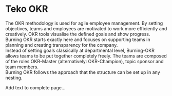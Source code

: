 # Teko OKR

The OKR methodology is used for agile employee management. By setting objectives, teams and employees are motivated to work more efficiently and creatively. OKR tools visualise the defined goals and show progress.  
Burning OKR starts exactly here and focuses on supporting teams in planning and creating transparency for the company.   
Instead of setting goals classically at departmental level, Burning-OKR allows teams to be put together completely freely. The teams are composed of the roles OKR-Master (alternatively: OKR-Champion), topic sponsor and team members.  
Burning OKR follows the approach that the structure can be set up in any nesting.

Add text to complete page...